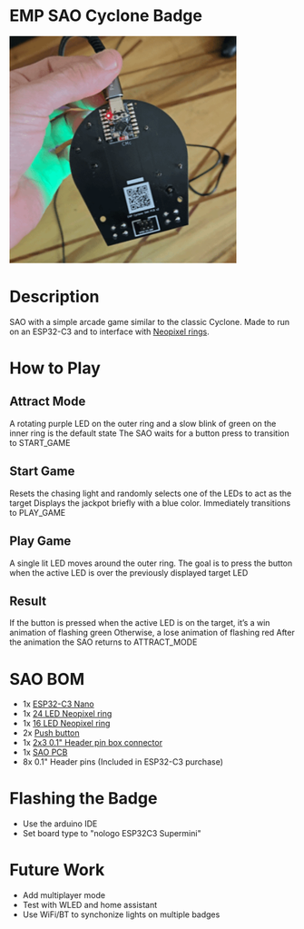 # EMP SAO Cyclone Badge
<img src='./Assets/SAOv2_frontandback.gif'  width='400'>

# Description
SAO with a simple arcade game similar to the classic Cyclone. Made to run on an ESP32-C3 and to interface with [Neopixel rings](https://www.adafruit.com/product/1463#technical-details).

# How to Play
## Attract Mode
A rotating purple LED on the outer ring and a slow blink of green on the inner ring is the default state
The SAO waits for a button press to transition to START_GAME

## Start Game
Resets the chasing light and randomly selects one of the LEDs to act as the target
Displays the jackpot briefly with a blue color. Immediately transitions to PLAY_GAME

## Play Game
A single lit LED moves around the outer ring.
The goal is to press the button when the active LED is over the previously displayed target LED

## Result
If the button is pressed when the active LED is on the target, it’s a win animation of flashing green
Otherwise, a lose animation of flashing red
After the animation the SAO returns to ATTRACT_MODE

# SAO BOM
- 1x [ESP32-C3 Nano](https://www.amazon.com/ESP32-C3-Development-Bluetooth-Running-Frequency/dp/B0DFWG87JS/?th=1)
- 1x [24 LED Neopixel ring](https://www.amazon.com/dp/B0B2D7742J)
- 1x [16 LED Neopixel ring](https://www.amazon.com/dp/B0B2D5QXG5)
- 2x [Push button](https://www.amazon.com/YOUFEN-Button-Switch-Momentary-Tactile/dp/B0DPJVH8PC)
- 1x [2x3 0.1" Header pin box connector](https://www.amazon.com/gp/product/B00UBWKQLA/)
- 1x [SAO PCB](./PCB/EMP_Cyclone_SAO_v2/Gerber.zip)
- 8x 0.1" Header pins (Included in ESP32-C3 purchase)

# Flashing the Badge
- Use the arduino IDE
- Set board type to "nologo ESP32C3 Supermini"

# Future Work
- Add multiplayer mode
- Test with WLED and home assistant
- Use WiFi/BT to synchonize lights on multiple badges
